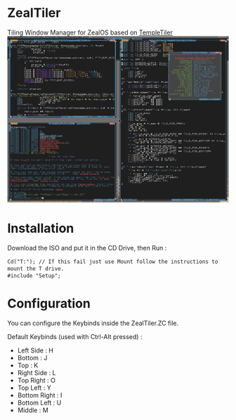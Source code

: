 # ZealTiler
Tiling Window Manager for ZealOS based on [TempleTiler](https://github.com/bbielsa/TempleTiler)
![ZealTiler](https://raw.githubusercontent.com/l0wigh/ZealTiler/master/ZealTiler.png)

# Installation
Download the ISO and put it in the CD Drive, then Run :
```
Cd("T:"); // If this fail just use Mount follow the instructions to mount the T drive.
#include "Setup";
```
# Configuration

You can configure the Keybinds inside the ZealTiler.ZC file.

Default Keybinds (used with Ctrl-Alt pressed) :

  - Left Side : H
  - Bottom : J
  - Top : K
  - Right Side : L
  - Top Right : O
  - Top Left : Y
  - Bottom Right : I
  - Bottom Left : U
  - Middle : M
